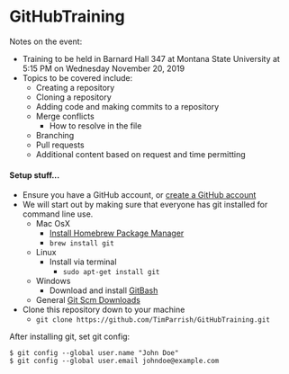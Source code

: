 # GitHubTraining

Notes on the event:

- Training to be held in Barnard Hall 347 at Montana State University at 5:15 PM on Wednesday November 20, 2019
- Topics to be covered include:
  - Creating a repository
  - Cloning a repository
  - Adding code and making commits to a repository
  - Merge conflicts
    - How to resolve in the file
  - Branching
  - Pull requests
  - Additional content based on request and time permitting

#### Setup stuff...

- Ensure you have a GitHub account, or [create a GitHub account](https://github.com/)
- We will start out by making sure that everyone has git installed for command line use.
  - Mac OsX
    - [Install Homebrew Package Manager](https://brew.sh/)
    - `brew install git`
  - Linux
    - Install via terminal
      - `sudo apt-get install git`
  - Windows
    - Download and install [GitBash](https://gitforwindows.org/)
  - General [Git Scm Downloads](https://git-scm.com/downloads)
- Clone this repository down to your machine
  - `git clone https://github.com/TimParrish/GitHubTraining.git`

After installing git, set git config:
```
$ git config --global user.name "John Doe"
$ git config --global user.email johndoe@example.com
```
